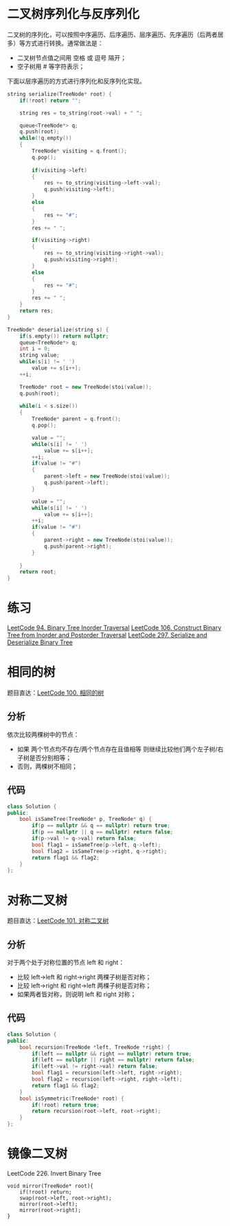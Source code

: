 # 二叉树序列化与反序列化

二叉树的序列化，可以按照中序遍历、后序遍历、层序遍历、先序遍历（后两者居多）等方式进行转换。通常做法是： 

- 二叉树节点值之间用 空格 或 逗号 隔开；
- 空子树用 # 等字符表示；

下面以层序遍历的方式进行序列化和反序列化实现。

```cpp
string serialize(TreeNode* root) {
    if(!root) return "";

    string res = to_string(root->val) + " ";

    queue<TreeNode*> q;
    q.push(root);
    while(!q.empty())
    {
        TreeNode* visiting = q.front();
        q.pop();
        
        if(visiting->left)
        {
            res += to_string(visiting->left->val);
            q.push(visiting->left);
        }
        else
        {
            res += "#";
        }
        res += " ";

        if(visiting->right)
        {
            res += to_string(visiting->right->val);
            q.push(visiting->right);
        }
        else
        {
            res += "#";
        }
        res += " ";
    }
    return res;
}

TreeNode* deserialize(string s) {
    if(s.empty()) return nullptr;
    queue<TreeNode*> q;
    int i = 0;
    string value;
    while(s[i] != ' ')
        value += s[i++];
    ++i;

    TreeNode* root = new TreeNode(stoi(value));
    q.push(root);
    
    while(i < s.size())
    {
        TreeNode* parent = q.front();
        q.pop();

        value = "";
        while(s[i] != ' ')
            value += s[i++];
        ++i;
        if(value != "#")
        {
            parent->left = new TreeNode(stoi(value));
            q.push(parent->left);
        }

        value = "";
        while(s[i] != ' ')
            value += s[i++];
        ++i;
        if(value != "#")
        {
            parent->right = new TreeNode(stoi(value));
            q.push(parent->right);
        }
        
    }
    return root;
}
```

# 练习

[LeetCode 94. Binary Tree Inorder Traversal](https://leetcode.com/problems/binary-tree-inorder-traversal/)
[LeetCode 106. Construct Binary Tree from Inorder and Postorder Traversal](https://leetcode.com/problems/construct-binary-tree-from-inorder-and-postorder-traversal/)
[LeetCode 297. Serialize and Deserialize Binary Tree](https://leetcode.com/problems/serialize-and-deserialize-binary-tree/)







# 相同的树

题目直达：[LeetCode 100. 相同的树](https://leetcode-cn.com/problems/same-tree/)

## 分析

依次比较两棵树中的节点：

- 如果 两个节点均不存在/两个节点存在且值相等 则继续比较他们两个左子树/右子树是否分别相等；
- 否则，两棵树不相同；

## 代码

```cpp
class Solution {
public:
    bool isSameTree(TreeNode* p, TreeNode* q) {
        if(p == nullptr && q == nullptr) return true;
        if(p == nullptr || q == nullptr) return false;
        if(p->val != q->val) return false;
        bool flag1 = isSameTree(p->left, q->left);
        bool flag2 = isSameTree(p->right, q->right);
        return flag1 && flag2;
    }
};
```

# 对称二叉树

题目直达：[LeetCode 101. 对称二叉树](https://leetcode-cn.com/problems/symmetric-tree/)

## 分析

对于两个处于对称位置的节点 left 和 right：

- 比较 left->left 和 right->right 两棵子树是否对称；
- 比较 left->right 和 right->left 两棵子树是否对称；
- 如果两者皆对称，则说明 left 和 right 对称；

## 代码

```cpp
class Solution {
public:
    bool recursion(TreeNode *left, TreeNode *right) {
        if(left == nullptr && right == nullptr) return true;
        if(left == nullptr || right == nullptr) return false;
        if(left->val != right->val) return false;
        bool flag1 = recursion(left->left, right->right);
        bool flag2 = recursion(left->right, right->left);
        return flag1 && flag2;
    }
    bool isSymmetric(TreeNode* root) {
        if(!root) return true;
        return recursion(root->left, root->right);
    }
};
```



# 镜像二叉树

LeetCode 226. Invert Binary Tree

```
void mirror(TreeNode* root){
    if(!root) return;
    swap(root->left, root->right);
    mirror(root->left);
    mirror(root->right);
}
```

